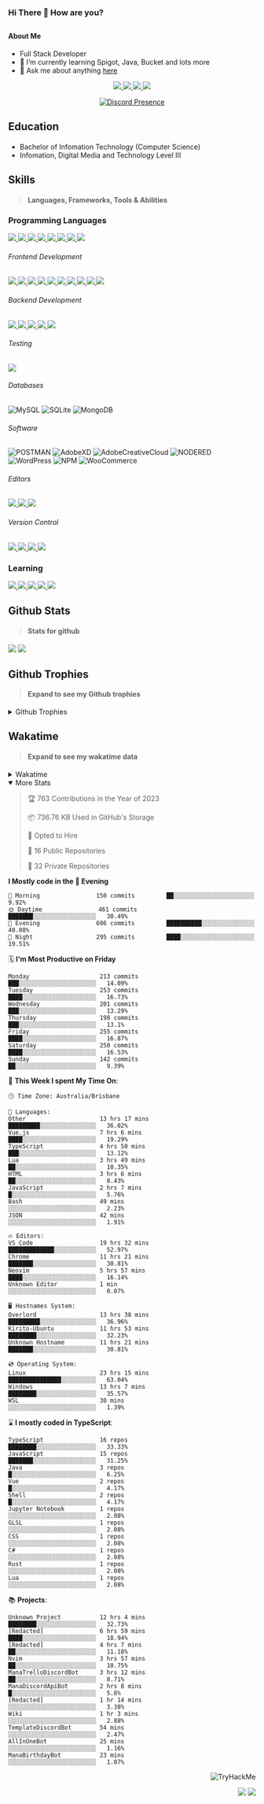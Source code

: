 ### Hi There 👋 How are you?

## <h4>About Me</h4>

- Full Stack Developer
- 🌱 I’m currently learning Spigot, Java, Bucket and lots more
- 💬 Ask me about anything [here](https://github.com/nick22985/nick22985/issues)

<p align="center">
	<a href="https://discordapp.com/users/221602145462386688">
		<img src="https://img.shields.io/badge/Discord-5865F2.svg?&style=for-the-badge&logo=Discord&logoColor=white"/>
	</a>
	<a href="https://www.youtube.com/channel/UChZvyaTJSq0PweGmTpjPjRw">
		<img src="https://img.shields.io/badge/YouTube-FF0000.svg?&style=for-the-badge&logo=YouTube&logoColor=white"/>
	</a>
	<a href="https://twitter.com/nick22985">
		<img src="https://img.shields.io/badge/Twitter-1DA1F2.svg?&style=for-the-badge&logo=Twitter&logoColor=white"/>
	</a>
	<a href="https://www.npmjs.com/~nick22985">
		<img src="https://img.shields.io/badge/npm-CB3837.svg?&style=for-the-badge&logo=NPM&logoColor=white"/>
	</a>
</p>
<p align="center">
	<a href="https://discord.com/users/221602145462386688" target="_blank" rel="nofollow">
		<img src="https://lanyard-profile-readme.vercel.app/api/221602145462386688?hideStatus=true&animated=true&hideDiscrim=false" alt="Discord Presence" align="center">
	</a>
</p>


<h2>Education</h2>

> #### 
- Bachelor of Infomation Technology (Computer Science)
- Infomation, Digital Media and Technology Level III




<h2>Skills</h2>

> #### Languages, Frameworks, Tools & Abilities

<h3>Programming Languages</h3>
<a href="">
	<img src="https://img.shields.io/badge/JavaScript-323330.svg?&style=flat-square&logo=javascript&logoColor=%23F7DF1E"/>
</a>
<a href="">
	<img src="https://img.shields.io/badge/TYPESCRIPT-%23007ACC.svg?&style=flat-square&logo=typescript&logoColor=white"/>
</a>
<a href="">
	<img src="https://img.shields.io/badge/PYTHON-3776AB.svg?&style=flat-square&logo=python&logoColor=white"/>
</a>
<a href="">
	<img src="https://img.shields.io/badge/C-3776AB.svg?&style=flat-square&logo=C&logoColor=white"/>
</a>
<a href="">
	<img src="https://img.shields.io/badge/C%23-239120.svg?&style=flat-square&logo=C-Sharp&logoColor=white"/>
</a>
<a href="">
	<img src="https://img.shields.io/badge/.Net-512BD4.svg?&style=flat-square&logo=.NET&logoColor=white"/>
</a>
<a href="">
	<img src="https://img.shields.io/badge/JQUERY-0769AD.svg?&style=flat-square&logo=jquery&logoColor=white"/>
</a>	
<a href="">
	<img src="https://img.shields.io/badge/OpenJDK-5585A3?style=flat-square&logo=OpenJDK&logoColor=white"/>
</a>

<h6> Frontend Development </h6>
<a href="">
	<img src="https://img.shields.io/badge/React-61DAFB?style=flat-square&logo=react&logoColor=white"/>
</a>
<a href="">
	<img src="https://img.shields.io/badge/CSS3-%231572B6.svg?&style=flat-square&logo=css3&logoColor=white"/>
</a>
<a href="">
	<img src="https://img.shields.io/badge/HTML5-E34F26.svg?&style=flat-square&logo=html5&logoColor=white"/>
</a>
<a href="">
	<img src="https://img.shields.io/badge/Blazor-512BD4.svg?&style=flat-square&logo=Blazor&logoColor=white"/>
</a>
<a href="">
	<img src="https://img.shields.io/badge/Tailwind-06B6D4.svg?&style=flat-square&logo=tailwindcss&logoColor=white"/>
</a>
<a href="">
	<img src="https://img.shields.io/badge/Vue.js-4FC08D?style=flat-square&logo=Vue.js&logoColor=white"/>
</a>
<a href="">
	<img src="https://img.shields.io/badge/Vuetify-1867C0?style=flat-square&logo=vuetify"/>
</a>
<a href="">
	<img src="https://img.shields.io/badge/Bootstrap-7952B3?style=flat-square&logo=bootstrap&logoColor=white"/>
</a>
<a href="">
	<img src="https://img.shields.io/badge/Nextjs-000000?style=flat-square&logo=next.js&logoColor=white"/>
</a>
<a href="">
	<img src="https://img.shields.io/badge/Electron-47848F?style=flat-square&logo=electron&logoColor=white"/>
</a>

<h6> Backend Development </h6>
<a href="">
	<img src="https://img.shields.io/badge/NODEJS-339933.svg?&style=flat-square&logo=node.js&logoColor=white"/>
</a>
<a href="">
	<img src="https://img.shields.io/badge/NGINX-269539.svg?&style=flat-square&logo=nginx&logoColor=white"/>
</a>
<a href="">
	<img src="https://img.shields.io/badge/GRAPHQL-E10098.svg?&style=flat-square&logo=graphql&logoColor=white"/>
</a>
<a href="">
	<img src="https://img.shields.io/badge/express-000000?style=flat-square&logo=express&logoColor=white"/>
</a>
<a href="">
	<img src="https://img.shields.io/badge/NestJs-E0234E?style=flat-square&logo=nestjs&logoColor=white"/>
</a>

<h6>Testing</h6>
<a href="">
	<img src="https://img.shields.io/badge/cypress-17202C?style=flat-square&logo=cypress&logoColor=white"/>
</a>

<h6> Databases </h6>

![MySQL](https://img.shields.io/badge/MySQL-4479A1.svg?&style=flat-square&logo=mysql&logoColor=white)
![SQLite](https://img.shields.io/badge/SQLite-003B57.svg?&style=flat-square&logo=sqlite&logoColor=white)
![MongoDB](https://img.shields.io/badge/MONGODB-47A248.svg?&style=flat-square&logo=mongodb&logoColor=white)

<h6>Software</h6>

![POSTMAN](https://img.shields.io/badge/Postman-FF6C37.svg?&style=flat-square&logo=postman&logoColor=white)
![AdobeXD](https://img.shields.io/badge/Adobe%20XD-FF61F6.svg?&style=flat-square&logo=Adobe-XD&logoColor=black)
![AdobeCreativeCloud](https://img.shields.io/badge/Adobe%20Creative%20Cloud-DA1F26.svg?&style=flat-square&logo=Adobe-Creative-Cloud&logoColor=white)
![NODERED](https://img.shields.io/badge/node%20red-8F0000.svg?&style=flat-square&logo=node-red&logoColor=white)
![WordPress](https://img.shields.io/badge/Wordpress-21759B.svg?&style=flat-square&logo=wordpress&logoColor=white)
![NPM](https://img.shields.io/badge/npm-CB3837.svg?&style=flat-square&logo=npm&logoColor=white)
![WooCommerce](https://img.shields.io/badge/WooCommerce-96588A.svg?&style=flat-square&logo=WooCommerce&logoColor=white)

<h6> Editors </h6>
<a href="">
	<img src="https://img.shields.io/badge/VSCODE-007ACC.svg?&style=flat-square&logo=visual-studio-code"/>
</a>
<a href="">
	<img src="https://img.shields.io/badge/Visual%20Studio-5C2D91.svg?&style=flat-square&logo=visual-studio"/>
</a>
<a href="">
	<img src="https://img.shields.io/badge/INTELLIJ-000000.svg?&style=flat-square&logo=intellij-idea"/>
</a>

<h6>Version Control</h6>
<a href="">
	<img src="https://img.shields.io/badge/GITHUB-%23121011.svg?&style=flat-square&logo=github&logoColor=white"/>
</a>
<a href="">
	<img src="https://img.shields.io/badge/GITLAB-%23181717.svg?&style=flat-square&logo=gitlab&logoColor=white"/>
</a>
<a href="">
	<img src="https://img.shields.io/badge/GIT-%23F05033.svg?&style=flat-square&logo=git&logoColor=white"/>
</a>
<a href="">
	<img src="https://img.shields.io/badge/-BitBucket-darkblue?style=flat-square&logo=bitbucket"/>
</a>

<!-- <br><br><br><br>

![MicrosoftAzure](https://img.shields.io/badge/Microsoft%20Azure-232F7E?style=flat-square&logo=microsoft-azure)
![GoogleCloud](https://img.shields.io/badge/Google%20Cloud-black?style=flat-square&logo=google-cloud)
![DigitalOcean](https://img.shields.io/badge/-Digital%20Ocean-darkblue?style=flat-square&logo=digitalocean)
![Heroku](https://img.shields.io/badge/-Heroku-430098?style=flat-square&logo=heroku)
![RaspberryPi](https://img.shields.io/badge/-Raspberry%20Pi-C51A4A?style=flat-square&logo=Raspberry-Pi)
![LINUX](https://img.shields.io/badge/LINUX-FCC624?style=flat-square-square&logo=linux&logoColor=black) -->


<h3>Learning</h3>
<a href="">
	<img src="https://img.shields.io/badge/GITHUB%20ACTIONS-2088FF.svg?&style=flat-square&logo=github-actions&logoColor=white"/>
</a>	

<a href="">
	<img src="https://img.shields.io/badge/PHP-777BB4.svg?&style=flat-square&logo=php&logoColor=white"/>
</a>		
<a href="">
	<img src="https://img.shields.io/badge/DOCKER-2496ED.svg?&style=flat-square&logo=docker&logoColor=white"/>
</a>		
<a href="">
	<img src="https://img.shields.io/badge/webpack-8DD6F9?style=flat-square&logo=webpack&logoColor=white"/>
</a>
<a href="">
	<img src="https://img.shields.io/badge/redis-DC382D?style=flat-square&logo=redis&logoColor=white"/>
</a>


## Github Stats
> #### Stats for github
<img src="https://github-readme-stats.vercel.app/api?username=nick22985&count_private=true&show_icons=true&theme=github_dark"></img>
<img src="https://streak-stats.demolab.com/?user=Nick22985&theme=dark&hide_border=true"></img>

## Github Trophies
> #### Expand to see my Github trophies 
<details>
  <summary> 
    Github Trophies
  </summary>
  <p>
    <img src="https://github-profile-trophy.vercel.app/?username=nick22985&theme=algolia&column=4">
  </p>
  </details>
  
## Wakatime
> #### Expand to see my wakatime data
<details>
  <summary> 
   Wakatime
  </summary>
  <p>
	<img src="https://wakatime.com/share/@nick22985/e7a14e07-4d82-4eb2-a5eb-1c3cef708fe7.svg" height="400" width="600"></img>
	<img src="https://wakatime.com/share/@nick22985/ed1a7d86-01e3-4cf7-bd62-356413a3e91c.svg" height="400" width="600"></img>
</p>
 </details>

<details open="true">
<summary>More Stats</summary>

<!--START_SECTION:devStats-->
> 🏆 763 Contributions in the Year of 2023
>
> 📦 736.76 KB Used in GitHub's Storage
>
> 💼 Opted to Hire
>
> 📖 16 Public Repositories
>
> 🔐 32 Private Repositories

**I Mostly code in the 🌆 Evening**
```text
🌅 Morning                150 commits         ██░░░░░░░░░░░░░░░░░░░░░░░   9.92%
🌞 Daytime                461 commits         ███████░░░░░░░░░░░░░░░░░░   30.49%
🌆 Evening                606 commits         ██████████░░░░░░░░░░░░░░░   40.08%
🌙 Night                  295 commits         ████░░░░░░░░░░░░░░░░░░░░░   19.51%
```
🗓️ **I'm Most Productive on Friday**
```text
Monday                    213 commits         ███░░░░░░░░░░░░░░░░░░░░░░   14.09%
Tuesday                   253 commits         ████░░░░░░░░░░░░░░░░░░░░░   16.73%
Wednesday                 201 commits         ███░░░░░░░░░░░░░░░░░░░░░░   13.29%
Thursday                  198 commits         ███░░░░░░░░░░░░░░░░░░░░░░   13.1%
Friday                    255 commits         ████░░░░░░░░░░░░░░░░░░░░░   16.87%
Saturday                  250 commits         ████░░░░░░░░░░░░░░░░░░░░░   16.53%
Sunday                    142 commits         ██░░░░░░░░░░░░░░░░░░░░░░░   9.39%
```
🚀 **This Week I spent My Time On**:
```text
🕒 Time Zone: Australia/Brisbane

💬 Languages:
Other                     13 hrs 17 mins      █████████░░░░░░░░░░░░░░░░   36.02%
Vue.js                    7 hrs 6 mins        ████░░░░░░░░░░░░░░░░░░░░░   19.29%
TypeScript                4 hrs 50 mins       ███░░░░░░░░░░░░░░░░░░░░░░   13.12%
Lua                       3 hrs 49 mins       ██░░░░░░░░░░░░░░░░░░░░░░░   10.35%
HTML                      3 hrs 6 mins        ██░░░░░░░░░░░░░░░░░░░░░░░   8.43%
JavaScript                2 hrs 7 mins        █░░░░░░░░░░░░░░░░░░░░░░░░   5.76%
Bash                      49 mins             ░░░░░░░░░░░░░░░░░░░░░░░░░   2.23%
JSON                      42 mins             ░░░░░░░░░░░░░░░░░░░░░░░░░   1.91%

🔥 Editors:
VS Code                   19 hrs 32 mins      █████████████░░░░░░░░░░░░   52.97%
Chrome                    11 hrs 21 mins      ███████░░░░░░░░░░░░░░░░░░   30.81%
Neovim                    5 hrs 57 mins       ████░░░░░░░░░░░░░░░░░░░░░   16.14%
Unknown Editor            1 min               ░░░░░░░░░░░░░░░░░░░░░░░░░   0.07%

🖥️ Hostnames System:
Overlord                  13 hrs 38 mins      █████████░░░░░░░░░░░░░░░░   36.96%
Kirito-Ubuntu             11 hrs 53 mins      ████████░░░░░░░░░░░░░░░░░   32.23%
Unknown Hostname          11 hrs 21 mins      ███████░░░░░░░░░░░░░░░░░░   30.81%

💿 Operating System:
Linux                     23 hrs 15 mins      ███████████████░░░░░░░░░░   63.04%
Windows                   13 hrs 7 mins       ████████░░░░░░░░░░░░░░░░░   35.57%
WSL                       30 mins             ░░░░░░░░░░░░░░░░░░░░░░░░░   1.39%
```
⌛ **I mostly coded in TypeScript**:
```text
TypeScript                16 repos            ████████░░░░░░░░░░░░░░░░░   33.33%
JavaScript                15 repos            ███████░░░░░░░░░░░░░░░░░░   31.25%
Java                      3 repos             █░░░░░░░░░░░░░░░░░░░░░░░░   6.25%
Vue                       2 repos             █░░░░░░░░░░░░░░░░░░░░░░░░   4.17%
Shell                     2 repos             █░░░░░░░░░░░░░░░░░░░░░░░░   4.17%
Jupyter Notebook          1 repos             ░░░░░░░░░░░░░░░░░░░░░░░░░   2.08%
GLSL                      1 repos             ░░░░░░░░░░░░░░░░░░░░░░░░░   2.08%
CSS                       1 repos             ░░░░░░░░░░░░░░░░░░░░░░░░░   2.08%
C#                        1 repos             ░░░░░░░░░░░░░░░░░░░░░░░░░   2.08%
Rust                      1 repos             ░░░░░░░░░░░░░░░░░░░░░░░░░   2.08%
Lua                       1 repos             ░░░░░░░░░░░░░░░░░░░░░░░░░   2.08%
```
📚 **Projects**:
```text
Unknown Project           12 hrs 4 mins       ████████░░░░░░░░░░░░░░░░░   32.73%
[Redacted]                6 hrs 59 mins       ████░░░░░░░░░░░░░░░░░░░░░   18.94%
[Redacted]                4 hrs 7 mins        ██░░░░░░░░░░░░░░░░░░░░░░░   11.18%
Nvim                      3 hrs 57 mins       ██░░░░░░░░░░░░░░░░░░░░░░░   10.75%
ManaTrelloDiscordBot      3 hrs 12 mins       ██░░░░░░░░░░░░░░░░░░░░░░░   8.71%
ManaDiscordApiBot         2 hrs 8 mins        █░░░░░░░░░░░░░░░░░░░░░░░░   5.8%
[Redacted]                1 hr 14 mins        ░░░░░░░░░░░░░░░░░░░░░░░░░   3.38%
Wiki                      1 hr 3 mins         ░░░░░░░░░░░░░░░░░░░░░░░░░   2.88%
TemplateDiscordBot        54 mins             ░░░░░░░░░░░░░░░░░░░░░░░░░   2.47%
AllInOneBot               25 mins             ░░░░░░░░░░░░░░░░░░░░░░░░░   1.16%
ManaBirthdayBot           23 mins             ░░░░░░░░░░░░░░░░░░░░░░░░░   1.07%
```
<!--END_SECTION:devStats-->
</details>
<p align="right">
    <img src="https://tryhackme-badges.s3.amazonaws.com/nick22985.png" alt="TryHackMe">
</p>
<p align="right">
    <img src="https://www.codewars.com/users/nick22985/badges/micro"/>
    <img src="https://wakatime.com/badge/user/06ef56ec-e763-432c-a1cc-83e10de5b5a3.svg"/>
</p>
